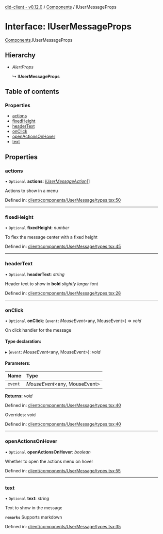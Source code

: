 [did-client - v0.12.0](../README.md) / [Components](../modules/components.md) / IUserMessageProps

# Interface: IUserMessageProps

[Components](../modules/components.md).IUserMessageProps

## Hierarchy

* *AlertProps*

  ↳ **IUserMessageProps**

## Table of contents

### Properties

- [actions](components.iusermessageprops.md#actions)
- [fixedHeight](components.iusermessageprops.md#fixedheight)
- [headerText](components.iusermessageprops.md#headertext)
- [onClick](components.iusermessageprops.md#onclick)
- [openActionsOnHover](components.iusermessageprops.md#openactionsonhover)
- [text](components.iusermessageprops.md#text)

## Properties

### actions

• `Optional` **actions**: [*IUserMessageAction*](components.iusermessageaction.md)[]

Actions to show in a menu

Defined in: [client/components/UserMessage/types.tsx:50](https://github.com/Puzzlepart/did/blob/dev/client/components/UserMessage/types.tsx#L50)

___

### fixedHeight

• `Optional` **fixedHeight**: *number*

To flex the message center with a fixed height

Defined in: [client/components/UserMessage/types.tsx:45](https://github.com/Puzzlepart/did/blob/dev/client/components/UserMessage/types.tsx#L45)

___

### headerText

• `Optional` **headerText**: *string*

Header text to show in **bold** _slightly larger_ font

Defined in: [client/components/UserMessage/types.tsx:28](https://github.com/Puzzlepart/did/blob/dev/client/components/UserMessage/types.tsx#L28)

___

### onClick

• `Optional` **onClick**: (`event`: *MouseEvent*<any, MouseEvent\>) => *void*

On click handler for the message

#### Type declaration:

▸ (`event`: *MouseEvent*<any, MouseEvent\>): *void*

#### Parameters:

Name | Type |
:------ | :------ |
`event` | *MouseEvent*<any, MouseEvent\> |

**Returns:** *void*

Defined in: [client/components/UserMessage/types.tsx:40](https://github.com/Puzzlepart/did/blob/dev/client/components/UserMessage/types.tsx#L40)

Overrides: void

Defined in: [client/components/UserMessage/types.tsx:40](https://github.com/Puzzlepart/did/blob/dev/client/components/UserMessage/types.tsx#L40)

___

### openActionsOnHover

• `Optional` **openActionsOnHover**: *boolean*

Whether to open the actions menu on hover

Defined in: [client/components/UserMessage/types.tsx:55](https://github.com/Puzzlepart/did/blob/dev/client/components/UserMessage/types.tsx#L55)

___

### text

• `Optional` **text**: *string*

Text to show in the message

**`remarks`** Supports markdown

Defined in: [client/components/UserMessage/types.tsx:35](https://github.com/Puzzlepart/did/blob/dev/client/components/UserMessage/types.tsx#L35)
